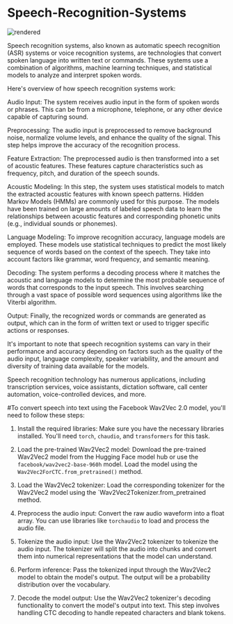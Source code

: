 # Speech-Recognition-Systems

![rendered](https://github.com/mohamedezzeldeenhassanmohamed/Speech-Recognition-System/assets/94178842/44151e80-056f-424f-b560-4413e6fe0185)

Speech recognition systems, also known as automatic speech recognition (ASR) systems or voice recognition systems, are technologies that convert spoken language into written text or commands. These systems use a combination of algorithms, machine learning techniques, and statistical models to analyze and interpret spoken words.

Here's overview of how speech recognition systems work:

Audio Input: The system receives audio input in the form of spoken words or phrases. This can be from a microphone, telephone, or any other device capable of capturing sound.

Preprocessing: The audio input is preprocessed to remove background noise, normalize volume levels, and enhance the quality of the signal. This step helps improve the accuracy of the recognition process.

Feature Extraction: The preprocessed audio is then transformed into a set of acoustic features. These features capture characteristics such as frequency, pitch, and duration of the speech sounds.

Acoustic Modeling: In this step, the system uses statistical models to match the extracted acoustic features with known speech patterns. Hidden Markov Models (HMMs) are commonly used for this purpose. The models have been trained on large amounts of labeled speech data to learn the relationships between acoustic features and corresponding phonetic units (e.g., individual sounds or phonemes).

Language Modeling: To improve recognition accuracy, language models are employed. These models use statistical techniques to predict the most likely sequence of words based on the context of the speech. They take into account factors like grammar, word frequency, and semantic meaning.

Decoding: The system performs a decoding process where it matches the acoustic and language models to determine the most probable sequence of words that corresponds to the input speech. This involves searching through a vast space of possible word sequences using algorithms like the Viterbi algorithm.

Output: Finally, the recognized words or commands are generated as output, which can in the form of written text or used to trigger specific actions or responses.

It's important to note that speech recognition systems can vary in their performance and accuracy depending on factors such as the quality of the audio input, language complexity, speaker variability, and the amount and diversity of training data available for the models.

Speech recognition technology has numerous applications, including transcription services, voice assistants, dictation software, call center automation, voice-controlled devices, and more.

#To convert speech into text using the Facebook Wav2Vec 2.0 model, you'll need to follow these steps:

1. Install the required libraries: Make sure you have the necessary libraries installed. You'll need `torch`, `chaudio`, and `transformers` for this task.

2. Load the pre-trained Wav2Vec2 model: Download the pre-trained Wav2Vec2 model from the Hugging Face model hub or use the `facebook/wav2vec2-base-960h` model. Load the model using the `Wav2Vec2ForCTC.from_pretrained()` method.

3. Load the Wav2Vec2 tokenizer: Load the corresponding tokenizer for the Wav2Vec2 model using the `Wav2Vec2Tokenizer.from_pretrained method.

4. Preprocess the audio input: Convert the raw audio waveform into a float array. You can use libraries like `torchaudio` to load and process the audio file.

5. Tokenize the audio input: Use the Wav2Vec2 tokenizer to tokenize the audio input. The tokenizer will split the audio into chunks and convert them into numerical representations that the model can understand.

6. Perform inference: Pass the tokenized input through the Wav2Vec2 model to obtain the model's output. The output will be a probability distribution over the vocabulary.

7. Decode the model output: Use the Wav2Vec2 tokenizer's decoding functionality to convert the model's output into text. This step involves handling CTC decoding to handle repeated characters and blank tokens.
